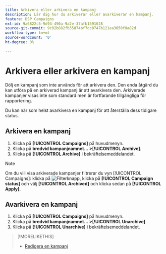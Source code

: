 ```yaml
---
title: Arkivera eller arkivera en kampanj
description: Lär dig hur du arkiverar eller avarkiverar en kampanj.
feature: DSP Campaigns
exl-id: 9a6822c5-9d93-490a-9a2e-37afb1591028
source-git-commit: 9c92b882fb35874bf7dc8747b121ea3650f8a82d
workflow-type: tm+mt
source-wordcount: '0'
ht-degree: 0%

---
```


# Arkivera eller arkivera en kampanj

Dölj en kampanj som inte används för att arkivera den. Den enda åtgärd du kan utföra på en arkiverad kampanj är att avarkivera den. Arkiverade kampanjer visas inte som standard men är fortfarande tillgängliga för rapportering.

Du kan när som helst avarkivera en kampanj för att återställa dess tidigare status.

## Arkivera en kampanj

1. Klicka på **[!UICONTROL Campaigns]** på huvudmenyn.
1. Klicka på **bredvid kampanjnamnet... >[!UICONTROL Archive]**.
1. Klicka på **[!UICONTROL Archive]** i bekräftelsemeddelandet.

>[!NOTE]
>
>Om du vill visa arkiverade kampanjer filtrerar du vyn [!UICONTROL Campaigns]: klicka på ![Filterknapp](/help/dsp/assets/filter.png), klicka på **[!UICONTROL Campaign status]** och välj **[!UICONTROL Archived]** och klicka sedan på **[!UICONTROL Apply].**

## Avarkivera en kampanj

1. Klicka på **[!UICONTROL Campaigns]** på huvudmenyn.
1. Klicka på **bredvid kampanjnamnet... >[!UICONTROL Unarchive]**.
1. Klicka på **[!UICONTROL Unarchive]** i bekräftelsemeddelandet.

>[!MORELIKETHIS]
>
>* [Redigera en kampanj](campaign-edit.md)


